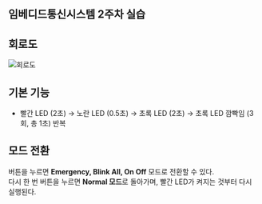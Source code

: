 ## 임베디드통신시스템 2주차 실습

## 회로도

![회로도](https://github.com/user-attachments/assets/ab77fc50-74ea-4996-94e7-afc7b84a9bfc)


## 기본 기능  
- 빨간 LED (2초) → 노란 LED (0.5초) → 초록 LED (2초) → 초록 LED 깜빡임 (3회, 총 1초) 반복  

## 모드 전환  
버튼을 누르면 **Emergency, Blink All, On Off** 모드로 전환할 수 있다.  
다시 한 번 버튼을 누르면 **Normal 모드**로 돌아가며, 빨간 LED가 켜지는 것부터 다시 실행된다.

